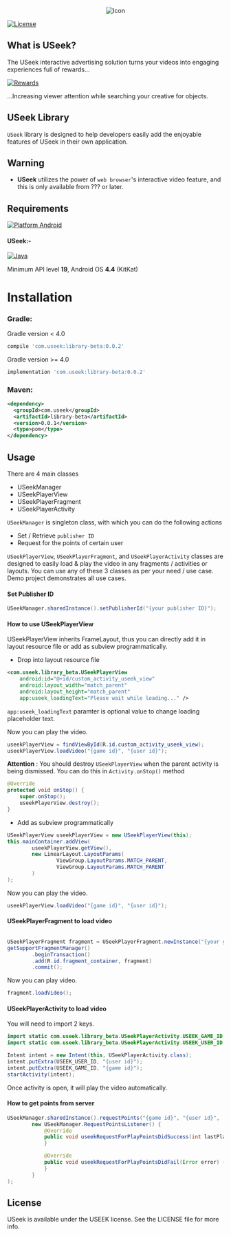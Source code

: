 <p align="center">
<img src="https://static1.squarespace.com/static/592df079893fc0e042b0e585/t/592df28c3e00be8e7a34d733/1498102982326/?format=1500w" alt="Icon"/>
</p>

[![License](https://img.shields.io/cocoapods/l/USeek.svg?style=flat)](http://cocoapods.org/pods/USeek)

## What is USeek?

The USeek interactive advertising solution turns your videos into engaging experiences full of rewards...

[![Rewards](https://static1.squarespace.com/static/592df079893fc0e042b0e585/t/59496cddbe6594e7cda66c6a/1497984245701/?format=1500w)](https://www.landing.useek.com/)

...Increasing viewer attention while searching your creative for objects.

## USeek Library

`USeek` library is designed to help developers easily add the enjoyable features of USeek in their own application.

## Warning

- **USeek** utilizes the power of `web browser`'s interactive video feature, and this is only available from ??? or later. 

## Requirements

[![Platform Android](https://img.shields.io/badge/Platform-Android-blue.svg?style=fla)]()

#### USeek:-
[![Java](https://img.shields.io/badge/Language-Java-blue.svg?style=flat)](https://java.com/en/)

Minimum API level **19**, Android OS **4.4** (KitKat)


Installation
==========================

### Gradle:
Gradle version < 4.0
```groovy
compile 'com.useek:library-beta:0.0.2'
```

Gradle version >= 4.0
```groovy
implementation 'com.useek:library-beta:0.0.2'
```
### Maven:
```xml
<dependency>
  <groupId>com.useek</groupId>
  <artifactId>library-beta</artifactId>
  <version>0.0.1</version>
  <type>pom</type>
</dependency>
```

Usage
--------

There are 4 main classes
 * USeekManager
 * USeekPlayerView
 * USeekPlayerFragment
 * USeekPlayerActivity

`USeekManager` is singleton class, with which you can do the following actions
 * Set / Retrieve `publisher ID`
 * Request for the points of certain user
 
`USeekPlayerView`, `USeekPlayerFragment`, and `USeekPlayerActivity` classes are designed to easily load & play the video in any fragments / activities or layouts. You can use any of these 3 classes as per your need / use case.
Demo project demonstrates all use cases.

#### Set Publisher ID

```java
USeekManager.sharedInstance().setPublisherId("{your publisher ID}");
```

#### How to use USeekPlayerView

USeekPlayerView inherits FrameLayout, thus you can directly add it in layout resource file or add as subview programmatically.

 - Drop into layout resource file
 
```xml
<com.useek.library_beta.USeekPlayerView
    android:id="@+id/custom_activity_useek_view"
    android:layout_width="match_parent"
    android:layout_height="match_parent"
    app:useek_loadingText="Please wait while loading..." />
```

`app:useek_loadingText` paramter is optional value to change loading placeholder text.

Now you can play the video.

```java
useekPlayerView = findViewById(R.id.custom_activity_useek_view);
useekPlayerView.loadVideo("{game id}", "{user id}");
```

**Attention** : You should destroy `USeekPlayerView` when the parent activity is being dismissed. You can do this in `Activity.onStop()` method

```java
@Override
protected void onStop() {
    super.onStop();
    useekPlayerView.destroy();
}
```

 - Add as subview programmatically
 
```java
USeekPlayerView useekPlayerView = new USeekPlayerView(this);
this.mainContainer.addView(
        useekPlayerView.getView(),
        new LinearLayout.LayoutParams(
                ViewGroup.LayoutParams.MATCH_PARENT,
                ViewGroup.LayoutParams.MATCH_PARENT
        )
);
```

Now you can play the video.

```java
useekPlayerView.loadVideo("{game id}", "{user id}");
```

#### USeekPlayerFragment to load video

```java

USeekPlayerFragment fragment = USeekPlayerFragment.newInstance("{your game id}", "{your user id}");
getSupportFragmentManager()
        .beginTransaction()
        .add(R.id.fragment_container, fragment)
        .commit();

```

Now you can play video.

```java
fragment.loadVideo();
```

#### USeekPlayerActivity to load video

You will need to import 2 keys.

```java
import static com.useek.library_beta.USeekPlayerActivity.USEEK_GAME_ID;
import static com.useek.library_beta.USeekPlayerActivity.USEEK_USER_ID;
```

```java
Intent intent = new Intent(this, USeekPlayerActivity.class);
intent.putExtra(USEEK_USER_ID, "{user id}");
intent.putExtra(USEEK_GAME_ID, "{game id}");
startActivity(intent);
```

Once activity is open, it will play the video automatically.

#### How to get points from server

```java
USeekManager.sharedInstance().requestPoints("{game id}", "{user id}",
        new USeekManager.RequestPointsListener() {
            @Override
            public void useekRequestForPlayPointsDidSuccess(int lastPlayPoints, int totalPlayPoints) {
            }

            @Override
            public void useekRequestForPlayPointsDidFail(Error error) {
            }
        }
);
```

## License

USeek is available under the USEEK license. See the LICENSE file for more info.
